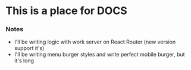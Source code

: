 # This is a place for DOCS 

### Notes   
* I'll be writing logic with work server on React Router (new version support it's) 
* I'll be writing menu burger styles and write perfect mobile burger, but it's long 